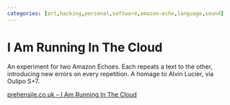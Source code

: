 ```yaml
---
categories: [art,hacking,personal,software,amazon-echo,language,sound]
---
```


# I Am Running In The Cloud

An experiment for two Amazon Echoes. Each repeats a text to the other, introducing new errors on every repetition. A homage to Alvin Lucier, via Oulipo S+7.

[prehensile.co.uk – I Am Running In The Cloud](http://prehensile.co.uk/blog/2018/02/17/running-in-the-cloud.html)
